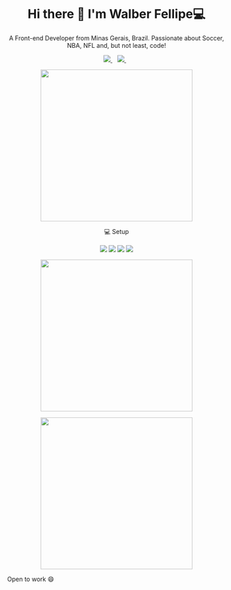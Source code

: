 <h1 align='center'>
  Hi there 👋 I'm Walber Fellipe💻
</h1>

<p align='center'>
  A Front-end Developer from Minas Gerais, Brazil.
 Passionate about Soccer, NBA, NFL and, but not least, code!
</p>



<p align='center'>
 
  <a href="https://www.linkedin.com/in/walber-fellipe-579549165">
    <img src="https://img.shields.io/badge/linkedin-%230077B5.svg?&style=for-the-badge&logo=linkedin&logoColor=white" />
  </a>&nbsp;&nbsp;
  <a href="https://www.instagram.com/walber_fellipe/">
    <img src="https://img.shields.io/badge/instagram-%23E4405F.svg?&style=for-the-badge&logo=instagram&logoColor=white" />        
  </a>&nbsp;&nbsp;
  
</p>

<p align='center'>
  <a href="#"><img src="https://github-readme-stats.vercel.app/api?username=walberfellipe&show_icons=true&count_private=true&theme=dark" width="350"></a>
</p>

<p align='center'>
  💻 Setup<br/><br/>
  <img src="https://img.shields.io/badge/windows-%230078D6.svg?&style=for-the-badge&logo=windows&logoColor=white" />
  <img src="https://img.shields.io/badge/intel-core%20i7%204th-%230071C5.svg?&style=for-the-badge&logo=intel&logoColor=white" />
  <img src="https://img.shields.io/badge/RAM-8GB-%230071C5.svg?&style=for-the-badge&logoColor=white" />
  <img src="https://img.shields.io/badge/nvidia-gtx%201660SUPER-%2376B900.svg?&style=for-the-badge&logo=nvidia&logoColor=white" />
</p>

<p align='center'>
<a href='#'> <img src="https://github-readme-stats.vercel.app/api/top-langs/?username=WalberFellipe&theme=dark"width="350"></a>
  </p>
  
 <p align='center'>
<a href='#'> <img src="https://github-readme-streak-stats.herokuapp.com/?user=WalberFellipe&theme=dark"width="350"></a>
</p>

<!-- You can find me at: 
[![Linkedin Badge](https://img.shields.io/badge/-LinkedIn-blue?style=flat-square&logo=Linkedin&logoColor=white&link=https://www.linkedin.com/in/walber-fellipe-579549165/)](https://www.linkedin.com/in/walber-fellipe-579549165/) 
-->



Open to work 😄
<!--
**WalberFellipe/WalberFellipe** is a ✨ _special_ ✨ repository because its `README.md` (this file) appears on your GitHub profile.
